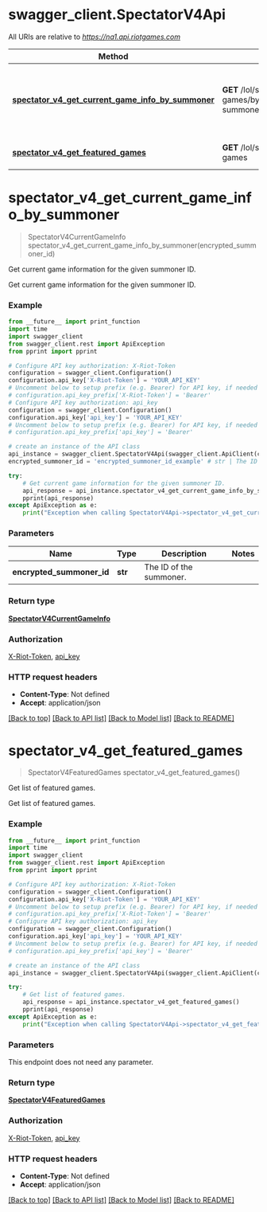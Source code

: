 # swagger_client.SpectatorV4Api

All URIs are relative to *https://na1.api.riotgames.com*

Method | HTTP request | Description
------------- | ------------- | -------------
[**spectator_v4_get_current_game_info_by_summoner**](SpectatorV4Api.md#spectator_v4_get_current_game_info_by_summoner) | **GET** /lol/spectator/v4/active-games/by-summoner/{encryptedSummonerId} | Get current game information for the given summoner ID.
[**spectator_v4_get_featured_games**](SpectatorV4Api.md#spectator_v4_get_featured_games) | **GET** /lol/spectator/v4/featured-games | Get list of featured games.


# **spectator_v4_get_current_game_info_by_summoner**
> SpectatorV4CurrentGameInfo spectator_v4_get_current_game_info_by_summoner(encrypted_summoner_id)

Get current game information for the given summoner ID.

Get current game information for the given summoner ID.

### Example
```python
from __future__ import print_function
import time
import swagger_client
from swagger_client.rest import ApiException
from pprint import pprint

# Configure API key authorization: X-Riot-Token
configuration = swagger_client.Configuration()
configuration.api_key['X-Riot-Token'] = 'YOUR_API_KEY'
# Uncomment below to setup prefix (e.g. Bearer) for API key, if needed
# configuration.api_key_prefix['X-Riot-Token'] = 'Bearer'
# Configure API key authorization: api_key
configuration = swagger_client.Configuration()
configuration.api_key['api_key'] = 'YOUR_API_KEY'
# Uncomment below to setup prefix (e.g. Bearer) for API key, if needed
# configuration.api_key_prefix['api_key'] = 'Bearer'

# create an instance of the API class
api_instance = swagger_client.SpectatorV4Api(swagger_client.ApiClient(configuration))
encrypted_summoner_id = 'encrypted_summoner_id_example' # str | The ID of the summoner.

try:
    # Get current game information for the given summoner ID.
    api_response = api_instance.spectator_v4_get_current_game_info_by_summoner(encrypted_summoner_id)
    pprint(api_response)
except ApiException as e:
    print("Exception when calling SpectatorV4Api->spectator_v4_get_current_game_info_by_summoner: %s\n" % e)
```

### Parameters

Name | Type | Description  | Notes
------------- | ------------- | ------------- | -------------
 **encrypted_summoner_id** | **str**| The ID of the summoner. | 

### Return type

[**SpectatorV4CurrentGameInfo**](SpectatorV4CurrentGameInfo.md)

### Authorization

[X-Riot-Token](../README.md#X-Riot-Token), [api_key](../README.md#api_key)

### HTTP request headers

 - **Content-Type**: Not defined
 - **Accept**: application/json

[[Back to top]](#) [[Back to API list]](../README.md#documentation-for-api-endpoints) [[Back to Model list]](../README.md#documentation-for-models) [[Back to README]](../README.md)

# **spectator_v4_get_featured_games**
> SpectatorV4FeaturedGames spectator_v4_get_featured_games()

Get list of featured games.

Get list of featured games.

### Example
```python
from __future__ import print_function
import time
import swagger_client
from swagger_client.rest import ApiException
from pprint import pprint

# Configure API key authorization: X-Riot-Token
configuration = swagger_client.Configuration()
configuration.api_key['X-Riot-Token'] = 'YOUR_API_KEY'
# Uncomment below to setup prefix (e.g. Bearer) for API key, if needed
# configuration.api_key_prefix['X-Riot-Token'] = 'Bearer'
# Configure API key authorization: api_key
configuration = swagger_client.Configuration()
configuration.api_key['api_key'] = 'YOUR_API_KEY'
# Uncomment below to setup prefix (e.g. Bearer) for API key, if needed
# configuration.api_key_prefix['api_key'] = 'Bearer'

# create an instance of the API class
api_instance = swagger_client.SpectatorV4Api(swagger_client.ApiClient(configuration))

try:
    # Get list of featured games.
    api_response = api_instance.spectator_v4_get_featured_games()
    pprint(api_response)
except ApiException as e:
    print("Exception when calling SpectatorV4Api->spectator_v4_get_featured_games: %s\n" % e)
```

### Parameters
This endpoint does not need any parameter.

### Return type

[**SpectatorV4FeaturedGames**](SpectatorV4FeaturedGames.md)

### Authorization

[X-Riot-Token](../README.md#X-Riot-Token), [api_key](../README.md#api_key)

### HTTP request headers

 - **Content-Type**: Not defined
 - **Accept**: application/json

[[Back to top]](#) [[Back to API list]](../README.md#documentation-for-api-endpoints) [[Back to Model list]](../README.md#documentation-for-models) [[Back to README]](../README.md)

